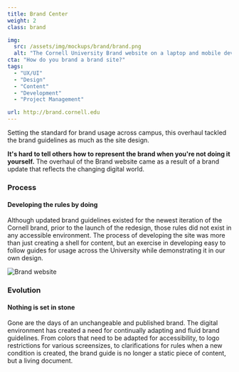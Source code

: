 ```yaml
---
title: Brand Center
weight: 2
class: brand

img: 
  src: /assets/img/mockups/brand/brand.png
  alt: "The Cornell University Brand website on a laptop and mobile device."
cta: "How do you brand a brand site?"
tags:
  - "UX/UI"
  - "Design"
  - "Content"
  - "Development"
  - "Project Management"

url: http://brand.cornell.edu
---
```


Setting the standard for brand usage across campus, this overhaul tackled the brand guidelines as much as the site design.

<!--break-->

<section>
  <div class="container">
    <p><strong>It's hard to tell others how to represent the brand when you're not doing it yourself.</strong> The overhaul of the Brand website came as a result of a brand update that reflects the changing digital world.</p>
  </div>
</section>

<section>
  <div class="explainer">
    <div class="explainer-content">
      <div class="explainer-heading">
        <h3>Process</h3>
        <h4>Developing the rules by doing</h4>
      </div>
      <div class="explainer-details">
        <p>Although updated brand guidelines existed for the newest iteration of the Cornell brand, prior to the launch of the redesign, those rules did not exist in any accessible environment. The process of developing the site was more than just creating a shell for content, but an exercise in developing easy to follow guides for usage across the University while demonstrating it in our own design.</p>
      </div>
    </div>
  </div>
</section>

<section>
  <!-- Email Templates -->
  <img class="img-responsive" src="{{ site.baseurl }}/assets/img/mockups/brand/brand.examples.jpg" alt="Brand website">
</section>

<section>
  <div class="explainer">
    <div class="explainer-content">
      <div class="explainer-heading">
        <h3>Evolution</h3>
        <h4>Nothing is set in stone</h4>
      </div>
      <div class="explainer-details">
        <p>Gone are the days of an unchangeable and published brand. The digital environment has created a need for continually adapting and fluid brand guidelines. From colors that need to be adapted for accessibility, to logo restrictions for various screensizes, to clarifications for rules when a new condition is created, the brand guide is no longer a static piece of content, but a living document.</p>
      </div>
    </div>
  </div>
</section>